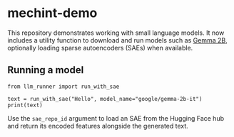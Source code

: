 # mechint-demo

This repository demonstrates working with small language models. It now includes a
utility function to download and run models such as [Gemma 2B](https://huggingface.co/google/gemma-2b-it),
optionally loading sparse autoencoders (SAEs) when available.

## Running a model

```
from llm_runner import run_with_sae

text = run_with_sae("Hello", model_name="google/gemma-2b-it")
print(text)
```

Use the `sae_repo_id` argument to load an SAE from the Hugging Face hub and return
its encoded features alongside the generated text.
